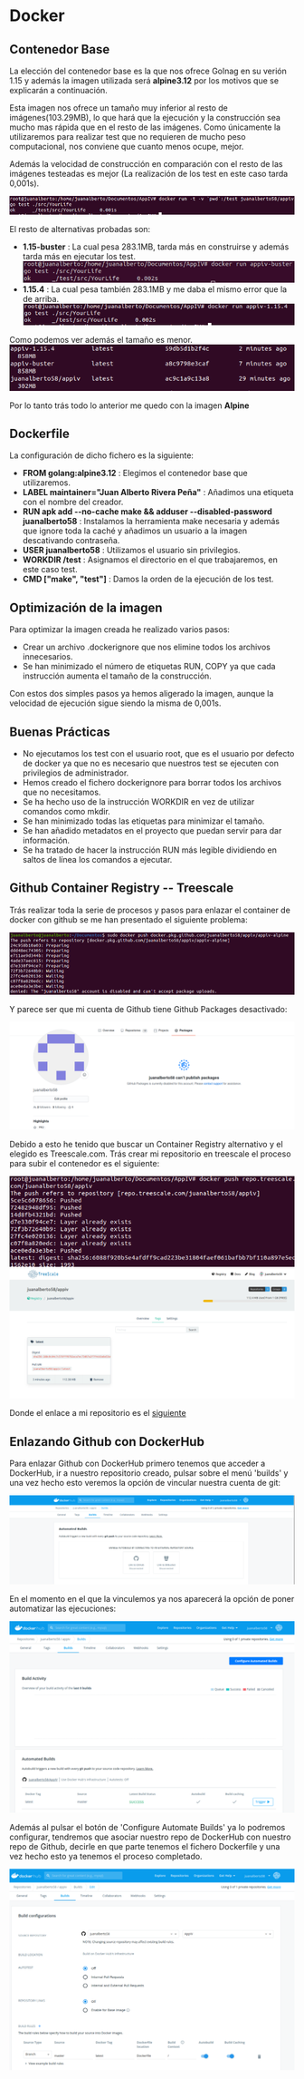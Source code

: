 # Docker

## Contenedor Base
La elección del contenedor base es la que nos ofrece Golnag en su verión 1.15 y además la imagen utilizada será **alpine3.12** por los motivos que se explicarán a continuación. 

Esta imagen nos ofrece un tamaño muy inferior al resto de imágenes(103.29MB), lo que hará que la ejecución y la construcción sea mucho mas rápida que en el resto de las imágenes. Como únicamente la utilizaremos para realizar test que no requieren de mucho peso computacional, nos conviene que cuanto menos ocupe, mejor.

Además la velocidad de construcción en comparación con el resto de las imágenes testeadas es mejor (La realización de los test en este caso tarda 0,001s).

![Ejecución test](../image/Ejecucion_docker.png)

El resto de alternativas probadas son:
- **1.15-buster** : La cual pesa 283.1MB, tarda más en construirse y además tarda más en ejecutar los test.
![Ejecución de otras versiones](../image/Ejecucion-buster.png)
- **1.15.4** : La cual pesa también 283.1MB y me daba el mismo error que la de arriba.
![Ejecución de otras versiones](../image/Ejecucion_1_15_4.png)

Como podemos ver además el tamaño es menor.
![Ejecución de otras versiones](../image/tamaños.png)

Por lo tanto trás todo lo anterior me quedo con la imagen **Alpine**


## Dockerfile
La configuración de dicho fichero es la siguiente:
- **FROM golang:alpine3.12** : Elegimos el contenedor base que utilizaremos.
- **LABEL maintainer="Juan Alberto Rivera Peña"** : Añadimos una etiqueta con el nombre del creador.
- **RUN apk add --no-cache make && adduser --disabled-password juanalberto58** : Instalamos la herramienta make necesaria y además que ignore toda la caché y añadimos un usuario a la imagen descativando contraseña.
- **USER juanalberto58** : Utilizamos el usuario sin privilegios.
- **WORKDIR /test** : Asignamos el directorio en el que trabajaremos, en este caso test.
- **CMD ["make", "test"]** : Damos la orden de la ejecución de los test.


## Optimización de la imagen
Para optimizar la imagen creada he realizado varios pasos:
- Crear un archivo .dockerignore que nos elimine todos los archivos innecesarios.
- Se han minimizado el número de etiquetas RUN, COPY ya que cada instrucción aumenta el tamaño de la construcción.

Con estos dos simples pasos ya hemos aligerado la imagen, aunque la velocidad de ejecución sigue siendo la misma de 0,001s.

## Buenas Prácticas
- No ejecutamos los test con el usuario root, que es el usuario por defecto de docker ya que no es necesario que nuestros test se ejecuten con privilegios de administrador.
- Hemos creado el fichero dockerignore para borrar todos los archivos que no necesitamos. 
- Se ha hecho uso de la instrucción WORKDIR en vez de utilizar comandos como mkdir.
- Se han minimizado todas las etiquetas para minimizar el tamaño.
- Se han añadido metadatos en el proyecto que puedan servir para dar información.
- Se ha tratado de hacer la instrucción RUN más legible dividiendo en saltos de línea los comandos a ejecutar.


## Github Container Registry -- Treescale
Trás realizar toda la serie de procesos y pasos para enlazar el container de docker con github se me han presentado el siguiente problema:

![Container Registry](../image/Container_registry.png)

Y parece ser que mi cuenta de Github tiene Github Packages desactivado:

![Container Registry](../image/github_package.png)

Debido a esto he tenido que buscar un Container Registry alternativo y el elegido es Treescale.com. Trás crear mi repositorio en treescale el proceso para subir el contenedor es el siguiente:

![Treescale](../image/treescale.png)
![Treescale1](../image/treescale1.png)

Donde el enlace a mi repositorio es el [siguiente](https://repo.treescale.com/juanalberto58/appiv)

## Enlazando Github con DockerHub

Para enlazar Github con DockerHub primero tenemos que acceder a DockerHub, ir a nuestro repositorio creado, pulsar sobre el menú 'builds' y una vez hecho esto veremos la opción de vincular nuestra cuenta de git: 

![Linkear Github con DockerHub](../image/linkear_git_dockerhub.png)

En el momento en el que la vinculemos ya nos aparecerá la opción de poner automatizar las ejecuciones:

![Automatiza Builds](../image/Automatizar_builds.png)

Además al pulsar el botón de 'Configure Automate Builds' ya lo podremos configurar, tendremos que asociar nuestro repo de DockerHub con nuestro repo de Github, decirle en que parte tenemos el fichero Dockerfile y una vez hecho esto ya tenemos el proceso completado.

![Automatiza Builds](../image/menu_final.png)





